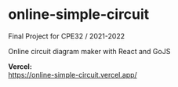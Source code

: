 # online-simple-circuit
Final Project for CPE32 / 2021-2022  

Online circuit diagram maker with React and GoJS  

**Vercel:**  
https://online-simple-circuit.vercel.app/
